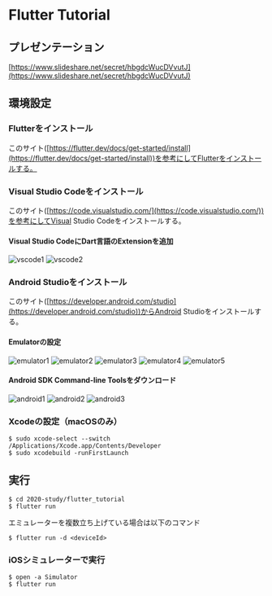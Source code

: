 # Flutter Tutorial

## プレゼンテーション

[https://www.slideshare.net/secret/hbgdcWucDVvutJ](https://www.slideshare.net/secret/hbgdcWucDVvutJ)

## 環境設定

### Flutterをインストール

このサイト([https://flutter.dev/docs/get-started/install](https://flutter.dev/docs/get-started/install))を参考にしてFlutterをインストールする。

### Visual Studio Codeをインストール

このサイト([https://code.visualstudio.com/](https://code.visualstudio.com/))を参考にしてVisual Studio Codeをインストールする。

#### Visual Studio CodeにDart言語のExtensionを追加


![vscode1](./examples/vscode1.jpg)
![vscode2](./examples/vscode2.jpg)

### Android Studioをインストール

このサイト([https://developer.android.com/studio](https://developer.android.com/studio))からAndroid Studioをインストールする。

#### Emulatorの設定

![emulator1](./examples/emulator1.jpg)
![emulator2](./examples/emulator2.jpg)
![emulator3](./examples/emulator3.jpg)
![emulator4](./examples/emulator4.jpg)
![emulator5](./examples/emulator5.jpg)

#### Android SDK Command-line Toolsをダウンロード

![android1](./examples/android1.jpg)
![android2](./examples/android2.jpg)
![android3](./examples/android3.jpg)

### Xcodeの設定（macOSのみ）

```
$ sudo xcode-select --switch /Applications/Xcode.app/Contents/Developer
$ sudo xcodebuild -runFirstLaunch
```


## 実行

```
$ cd 2020-study/flutter_tutorial
$ flutter run
```

エミュレーターを複数立ち上げている場合は以下のコマンド

```
$ flutter run -d <deviceId>
```

### iOSシミュレーターで実行

```
$ open -a Simulator
$ flutter run
```
